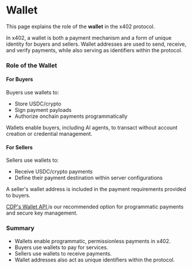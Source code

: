 # Wallet

This page explains the role of the **wallet** in the x402 protocol.

In x402, a wallet is both a payment mechanism and a form of unique identity for buyers and sellers. Wallet addresses are used to send, receive, and verify payments, while also serving as identifiers within the protocol.

### Role of the Wallet

#### For Buyers

Buyers use wallets to:

* Store USDC/crypto
* Sign payment payloads
* Authorize onchain payments programmatically

Wallets enable buyers, including AI agents, to transact without account creation or credential management.

#### For Sellers

Sellers use wallets to:

* Receive USDC/crypto payments
* Define their payment destination within server configurations

A seller's wallet address is included in the payment requirements provided to buyers.

[CDP's Wallet API ](https://docs.cdp.coinbase.com/wallet-api-v2/docs/welcome)is our recommended option for programmatic payments and secure key management.

### Summary

* Wallets enable programmatic, permissionless payments in x402.
* Buyers use wallets to pay for services.
* Sellers use wallets to receive payments.
* Wallet addresses also act as unique identifiers within the protocol.

